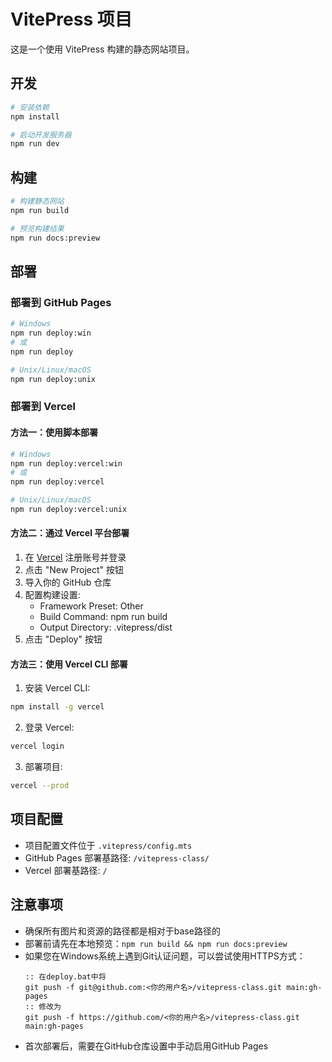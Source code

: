 # VitePress 项目

这是一个使用 VitePress 构建的静态网站项目。

## 开发

```bash
# 安装依赖
npm install

# 启动开发服务器
npm run dev
```

## 构建

```bash
# 构建静态网站
npm run build

# 预览构建结果
npm run docs:preview
```

## 部署

### 部署到 GitHub Pages

```bash
# Windows
npm run deploy:win
# 或
npm run deploy

# Unix/Linux/macOS
npm run deploy:unix
```

### 部署到 Vercel

#### 方法一：使用脚本部署

```bash
# Windows
npm run deploy:vercel:win
# 或
npm run deploy:vercel

# Unix/Linux/macOS
npm run deploy:vercel:unix
```

#### 方法二：通过 Vercel 平台部署

1. 在 [Vercel](https://vercel.com) 注册账号并登录
2. 点击 "New Project" 按钮
3. 导入你的 GitHub 仓库
4. 配置构建设置:
   - Framework Preset: Other
   - Build Command: npm run build
   - Output Directory: .vitepress/dist
5. 点击 "Deploy" 按钮

#### 方法三：使用 Vercel CLI 部署

1. 安装 Vercel CLI:
```bash
npm install -g vercel
```

2. 登录 Vercel:
```bash
vercel login
```

3. 部署项目:
```bash
vercel --prod
```

## 项目配置

- 项目配置文件位于 `.vitepress/config.mts`
- GitHub Pages 部署基路径: `/vitepress-class/`
- Vercel 部署基路径: `/`

## 注意事项

- 确保所有图片和资源的路径都是相对于base路径的
- 部署前请先在本地预览：`npm run build && npm run docs:preview`
- 如果您在Windows系统上遇到Git认证问题，可以尝试使用HTTPS方式：
  ```batch
  :: 在deploy.bat中将
  git push -f git@github.com:<你的用户名>/vitepress-class.git main:gh-pages
  :: 修改为
  git push -f https://github.com/<你的用户名>/vitepress-class.git main:gh-pages
  ```
- 首次部署后，需要在GitHub仓库设置中手动启用GitHub Pages 